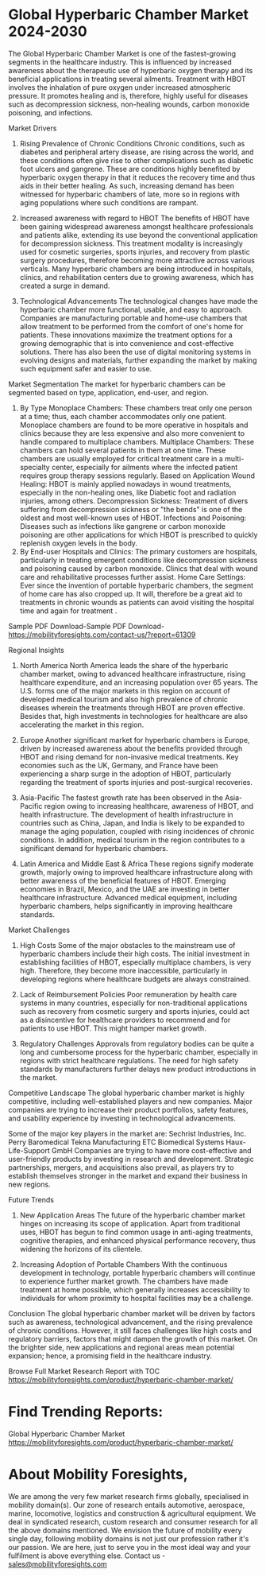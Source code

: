 # Global Hyperbaric Chamber Market 2024-2030
The Global Hyperbaric Chamber Market is one of the fastest-growing segments in the healthcare industry. This is influenced by increased awareness about the therapeutic use of hyperbaric oxygen therapy and its beneficial applications in treating several ailments. Treatment with HBOT involves the inhalation of pure oxygen under increased atmospheric pressure. It promotes healing and is, therefore, highly useful for diseases such as decompression sickness, non-healing wounds, carbon monoxide poisoning, and infections.

Market Drivers
1. Rising Prevalence of Chronic Conditions
Chronic conditions, such as diabetes and peripheral artery disease, are rising across the world, and these conditions often give rise to other complications such as diabetic foot ulcers and gangrene. These are conditions highly benefited by hyperbaric oxygen therapy in that it reduces the recovery time and thus aids in their better healing. As such, increasing demand has been witnessed for hyperbaric chambers of late, more so in regions with aging populations where such conditions are rampant.

2. Increased awareness with regard to HBOT
The benefits of HBOT have been gaining widespread awareness amongst healthcare professionals and patients alike, extending its use beyond the conventional application for decompression sickness. This treatment modality is increasingly used for cosmetic surgeries, sports injuries, and recovery from plastic surgery procedures, therefore becoming more attractive across various verticals. Many hyperbaric chambers are being introduced in hospitals, clinics, and rehabilitation centers due to growing awareness, which has created a surge in demand.

3. Technological Advancements
The technological changes have made the hyperbaric chamber more functional, usable, and easy to approach. Companies are manufacturing portable and home-use chambers that allow treatment to be performed from the comfort of one's home for patients. These innovations maximize the treatment options for a growing demographic that is into convenience and cost-effective solutions. There has also been the use of digital monitoring systems in evolving designs and materials, further expanding the market by making such equipment safer and easier to use.

Market Segmentation
The market for hyperbaric chambers can be segmented based on type, application, end-user, and region.

1. By Type
Monoplace Chambers: These chambers treat only one person at a time; thus, each chamber accommodates only one patient. Monoplace chambers are found to be more operative in hospitals and clinics because they are less expensive and also more convenient to handle compared to multiplace chambers.
Multiplace Chambers: These chambers can hold several patients in them at one time. These chambers are usually employed for critical treatment care in a multi-specialty center, especially for ailments where the infected patient requires group therapy sessions regularly. Based on Application Wound Healing: HBOT is mainly applied nowadays in wound treatments, especially in the non-healing ones, like Diabetic foot and radiation injuries, among others.
Decompression Sickness: Treatment of divers suffering from decompression sickness or "the bends" is one of the oldest and most well-known uses of HBOT.
Infections and Poisoning: Diseases such as infections like gangrene or carbon monoxide poisoning are other applications for which HBOT is prescribed to quickly replenish oxygen levels in the body.
3. By End-user
Hospitals and Clinics: The primary customers are hospitals, particularly in treating emergent conditions like decompression sickness and poisoning caused by carbon monoxide. Clinics that deal with wound care and rehabilitative processes further assist.
Home Care Settings: Ever since the invention of portable hyperbaric chambers, the segment of home care has also cropped up. It will, therefore be a great aid to treatments in chronic wounds as patients can avoid visiting the hospital time and again for treatment .

Sample PDF Download-Sample PDF Download- https://mobilityforesights.com/contact-us/?report=61309


Regional Insights
1. North America
North America leads the share of the hyperbaric chamber market, owing to advanced healthcare infrastructure, rising healthcare expenditure, and an increasing population over 65 years. The U.S. forms one of the major markets in this region on account of developed medical tourism and also high prevalence of chronic diseases wherein the treatments through HBOT are proven effective. Besides that, high investments in technologies for healthcare are also accelerating the market in this region.

2. Europe
Another significant market for hyperbaric chambers is Europe, driven by increased awareness about the benefits provided through HBOT and rising demand for non-invasive medical treatments. Key economies such as the UK, Germany, and France have been experiencing a sharp surge in the adoption of HBOT, particularly regarding the treatment of sports injuries and post-surgical recoveries.

3. Asia-Pacific
The fastest growth rate has been observed in the Asia-Pacific region owing to increasing healthcare, awareness of HBOT, and health infrastructure. The development of health infrastructure in countries such as China, Japan, and India is likely to be expanded to manage the aging population, coupled with rising incidences of chronic conditions. In addition, medical tourism in the region contributes to a significant demand for hyperbaric chambers.

4. Latin America and Middle East & Africa
These regions signify moderate growth, majorly owing to improved healthcare infrastructure along with better awareness of the beneficial features of HBOT. Emerging economies in Brazil, Mexico, and the UAE are investing in better healthcare infrastructure. Advanced medical equipment, including hyperbaric chambers, helps significantly in improving healthcare standards.

Market Challenges
1. High Costs
Some of the major obstacles to the mainstream use of hyperbaric chambers include their high costs. The initial investment in establishing facilities of HBOT, especially multiplace chambers, is very high. Therefore, they become more inaccessible, particularly in developing regions where healthcare budgets are always constrained.

2. Lack of Reimbursement Policies
Poor remuneration by health care systems in many countries, especially for non-traditional applications such as recovery from cosmetic surgery and sports injuries, could act as a disincentive for healthcare providers to recommend and for patients to use HBOT. This might hamper market growth.

3. Regulatory Challenges
Approvals from regulatory bodies can be quite a long and cumbersome process for the hyperbaric chamber, especially in regions with strict healthcare regulations. The need for high safety standards by manufacturers further delays new product introductions in the market.

Competitive Landscape
The global hyperbaric chamber market is highly competitive, including well-established players and new companies. Major companies are trying to increase their product portfolios, safety features, and usability experience by investing in technological advancements.

Some of the major key players in the market are:
Sechrist Industries, Inc.
Perry Baromedical
Tekna Manufacturing
ETC Biomedical Systems
Haux-Life-Support GmbH
Companies are trying to have more cost-effective and user-friendly products by investing in research and development. Strategic partnerships, mergers, and acquisitions also prevail, as players try to establish themselves stronger in the market and expand their business in new regions.

Future Trends
1. New Application Areas
The future of the hyperbaric chamber market hinges on increasing its scope of application. Apart from traditional uses, HBOT has begun to find common usage in anti-aging treatments, cognitive therapies, and enhanced physical performance recovery, thus widening the horizons of its clientele.

2. Increasing Adoption of Portable Chambers
With the continuous development in technology, portable hyperbaric chambers will continue to experience further market growth. The chambers have made treatment at home possible, which generally increases accessibility to individuals for whom proximity to hospital facilities may be a challenge.

Conclusion
The global hyperbaric chamber market will be driven by factors such as awareness, technological advancement, and the rising prevalence of chronic conditions. However, it still faces challenges like high costs and regulatory barriers, factors that might dampen the growth of this market. On the brighter side, new applications and regional areas mean potential expansion; hence, a promising field in the healthcare industry.




Browse Full Market Research Report with TOC
https://mobilityforesights.com/product/hyperbaric-chamber-market/






# Find Trending Reports:
Global Hyperbaric Chamber Market https://mobilityforesights.com/product/hyperbaric-chamber-market/






# About Mobility Foresights,
We are among the very few market research firms globally, specialised in mobility domain(s). Our zone of research entails automotive, aerospace, marine, locomotive, logistics and construction & agricultural equipment. We deal in syndicated research, custom research and consumer research for all the above domains mentioned.
We envision the future of mobility every single day, following mobility domains is not just our profession rather it's our passion. We are here, just to serve you in the most ideal way and your fulfilment is above everything else. Contact us -  sales@mobilityforesights.com 




